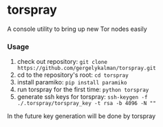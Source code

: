 # torspray
A console utility to bring up new Tor nodes easily


### Usage

1) check out repository: `git clone https://github.com/gergelykalman/torspray.git`
2) cd to the repository's root: `cd torspray`
3) install paramiko: `pip install paramiko`
4) run torspray for the first time: `python torspray`
5) generate ssh keys for torspray: `ssh-keygen -f ./.torspray/torspray_key -t rsa -b 4096 -N ""`

In the future key generation will be done by torspray
